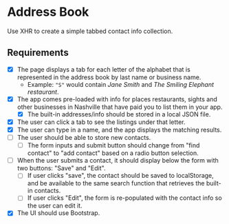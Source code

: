 # Address Book

Use XHR to create a simple tabbed contact info collection.

## Requirements

- [x] The page displays a tab for each letter of the alphabet that is represented in the address book by last name or business name.
    - Example: `"S"` would contain _Jane Smith_ and _The Smiling Elephant restaurant_.
- [x] The app comes pre-loaded with info for places restaurants, sights and other businesses in Nashville that have paid you to list them in your app.
    - [x] The built-in addresses/info should be stored in a local JSON file.
- [x] The user can click a tab to see the listings under that letter.
- [x] The user can type in a name, and the app displays the matching results.
- [ ] The user should be able to store new contacts.
    - [ ] The form inputs and submit button should change from "find contact" to "add contact" based on a radio button selection.
- [ ] When the user submits a contact, it should display below the form with two buttons: "Save" and "Edit".
    - [ ] If user clicks "save", the contact should be saved to localStorage, and be available to the same search function that retrieves the built-in contacts.
    - [ ] If user clicks "Edit", the form is re-populated with the contact info so the user can edit it.
- [x] The UI should use Bootstrap.